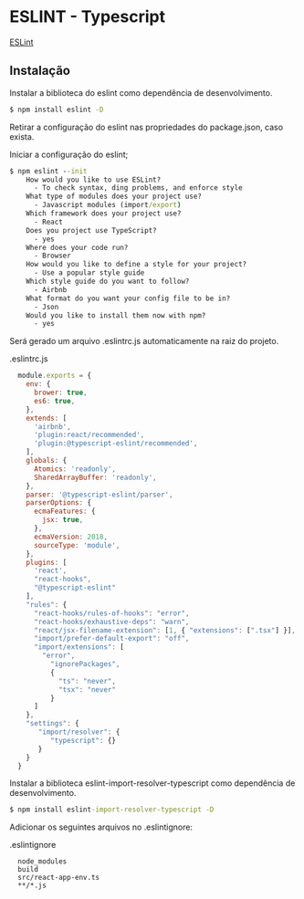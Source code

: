 # ESLINT - Typescript

[ESLint](https://eslint.org/)

## Instalação

Instalar a biblioteca do eslint como dependência de desenvolvimento.

```cmd
$ npm install eslint -D
```

Retirar a configuração do eslint nas propriedades do package.json, caso exista.


Iniciar a configuração do eslint;
```cmd
$ npm eslint --init
    How would you like to use ESLint?
      - To check syntax, ding problems, and enforce style
    What type of modules does your project use?
      - Javascript modules (import/export)
    Which framework does your project use?
      - React
    Does you project use TypeScript?
      - yes
    Where does your code run?
      - Browser
    How would you like to define a style for your project?
      - Use a popular style guide
    Which style guide do you want to follow?
      - Airbnb
    What format do you want your config file to be in?
      - Json
    Would you like to install them now with npm?
      - yes
```

Será gerado um arquivo .eslintrc.js automaticamente na raiz do projeto.

.eslintrc.js
```js
  module.exports = {
    env: {
      brower: true,
      es6: true,
    },
    extends: [
      'airbnb',
      'plugin:react/recommended',
      'plugin:@typescript-eslint/recommended',
    ],
    globals: {
      Atomics: 'readonly',
      SharedArrayBuffer: 'readonly',
    },
    parser: '@typescript-eslint/parser',
    parserOptions: {
      ecmaFeatures: {
        jsx: true,
      },
      ecmaVersion: 2018,
      sourceType: 'module',
    },
    plugins: [
      'react',
      "react-hooks",
      "@typescript-eslint"
    ],
    "rules": {
      "react-hooks/rules-of-hooks": "error",
      "react-hooks/exhaustive-deps": "warn",
      "react/jsx-filename-extension": [1, { "extensions": [".tsx"] }],
      "import/prefer-default-export": "off",
      "import/extensions": [
        "error",
	      "ignorePackages",
	      {
	        "ts": "never",
	        "tsx": "never"
	      }
      ]
    },
    "settings": {
       "import/resolver": {
          "typescript": {}
       }
    }
  }
```

Instalar a biblioteca eslint-import-resolver-typescript como dependência de desenvolvimento.
```cmd
$ npm install eslint-import-resolver-typescript -D
```

Adicionar os seguintes arquivos no .eslintignore:

.eslintignore
```
  node_modules
  build
  src/react-app-env.ts
  **/*.js
```
